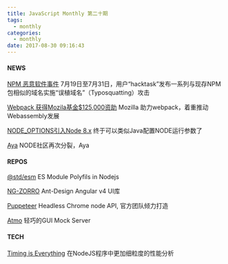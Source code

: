 ```yaml
---
title: JavaScript Monthly 第二十期
tags:
  - monthly
categories:
  - monthly
date: 2017-08-30 09:16:43
---
```

#### NEWS

[NPM 恶意软件事件](http://blog.npmjs.org/post/163723642530/crossenv-malware-on-the-npm-registry)
7月19日至7月31日，用户“hacktask”发布一系列与现存NPM包相似的域名实施“误植域名”（Typosquatting）攻击

[Webpack 获得Mozila基金$125,000资助](https://medium.com/webpack/webpack-awarded-125-000-from-moss-program-f63eeaaf4e15)
Mozilla 助力webpack，着重推动Webassembly发展
<!--more-->

[NODE_OPTIONS引入Node 8.x](https://medium.com/the-node-js-collection/node-options-has-landed-in-8-x-5fba57af703d)
终于可以类似Java配置NODE运行参数了

[Aya](https://thenewstack.io/node-js-forked-complaints-repeated-harassment/)
NODE社区再次分裂，Aya

#### REPOS

[@std/esm](https://github.com/standard-things/esm)
ES Module Polyfils in Nodejs

[NG-ZORRO](https://github.com/NG-ZORRO/ng-zorro-antd)
Ant-Design Angular v4 UI库

[Puppeteer](https://github.com/GoogleChrome/puppeteer)
Headless Chrome node API, 官方团队倾力打造

[Atmo](http://getatmo.com/)
轻巧的GUI Mock Server

#### TECH

[Timing is Everything](https://medium.com/the-node-js-collection/timing-is-everything-6d43fc9fd416)
在NodeJS程序中更加细粒度的性能分析

